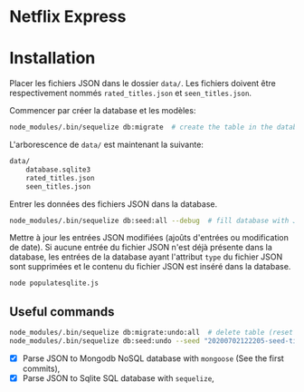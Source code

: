 Netflix Express
===================

# Installation

Placer les fichiers JSON dans le dossier `data/`. Les fichiers doivent être respectivement nommés `rated_titles.json` et `seen_titles.json`.

Commencer par créer la database et les modèles:
```bash
node_modules/.bin/sequelize db:migrate  # create the table in the database
```

L'arborescence de `data/` est maintenant la suivante:
```bash
data/
    database.sqlite3
    rated_titles.json
    seen_titles.json
```

Entrer les données des fichiers JSON dans la database.
```bash
node_modules/.bin/sequelize db:seed:all --debug  # fill database with JSON
```

Mettre à jour les entrées JSON modifiées (ajoûts d'entrées ou modification de date). Si aucune entrée du fichier JSON n'est déjà présente dans la database, les entrées de la database ayant l'attribut `type` du fichier JSON sont supprimées et le contenu du fichier JSON est inséré dans la database.
```bash
node populatesqlite.js
```

## Useful commands

```bash
node_modules/.bin/sequelize db:migrate:undo:all  # delete table (reset ID)
node_modules/.bin/sequelize db:seed:undo --seed "20200702122205-seed-title-rated.js"  # undo specific seed
```

 - [x] Parse JSON to Mongodb NoSQL database with `mongoose` (See the first commits),
 - [x] Parse JSON to Sqlite SQL database with `sequelize`,